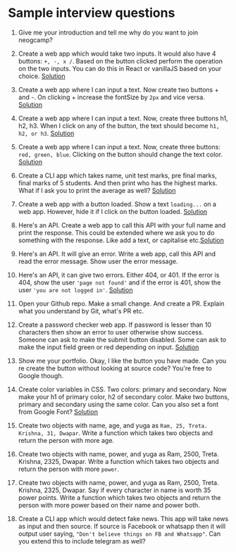 # Sample interview questions
 
1. Give me your introduction and tell me why do you want to join neogcamp? 

1. Create a web app which would take two inputs. It would also have 4 buttons: `+, -, x /`. Based on the button clicked perform the operation on the two inputs. You can do this in React or vanillaJS based on your choice.  [Solution](https://replit.com/@Vaibhav18Matere/1-operations-on-btn-click#index.html)
 
1. Create a web app where I can input a text. Now create two buttons + and -. On clicking + increase the fontSize by `2px` and vice versa. [Solution](https://replit.com/@Vaibhav18Matere/2-font-size-increase-decrease#index.html)

1. Create a web app where I can input a text. Now, create three buttons h1, h2, h3. When I click on any of the button, the text should become `h1, h2, or h3`. [Solution](https://replit.com/@Vaibhav18Matere/3-btns-3-click-greater-h1h2h3)

1. Create a web app where I can input a text. Now, create three buttons: `red, green, blue`. Clicking on the button should change the text color. [Solution](https://replit.com/@Vaibhav18Matere/4-btn-click-greater-txt-color-change#index.html) 

1. Create a CLI app which takes name, unit test marks, pre final marks, final marks of 5 students. And then print who has the highest marks. What if I ask you to print the average as well? [Solution](https://replit.com/@Vaibhav18Matere/CLI-App-greater-Avg-and-highest-marks-of-Students)  

1. Create a web app with a button loaded. Show a text `loading...` on a web app. However, hide it if I click on the button loaded. [Solution]( https://replit.com/@Vaibhav18Matere/btn-hide-when-click#index.html)  

1. Here's an API. Create a web app to call this API with your full name and print the response. This could be extended where we ask you to do something with the response. Like add a text, or capitalise etc.[Solution](https://replit.com/@Vaibhav18Matere/API-Call-Name-Capitalize) 

1. Here's an API. It will give an error. Write a web app, call this API and read the error message. Show user the error message.

1. Here's an API, it can give two errors. Either 404, or 401. If the error is 404, show the user `'page not found'` and if the error is 401, show the user `'you are not logged in'`. [Solution](https://replit.com/@Vaibhav18Matere/API-display-401404-error-greater-page-not-found#index.html)  
1. Open your Github repo. Make a small change. And create a PR. Explain what you understand by Git, what's PR etc.

1. Create a password checker web app. If password is lesser than 10 characters then show an error to user otherwise show success. 
Someone can ask to make the submit button disabled. Some can ask to make the input field green or red depending on input. [Solution](https://replit.com/@Vaibhav18Matere/pswrd-checker-less10green-else-red#script.js)   

1. Show me your portfolio. Okay, I like the button you have made. Can you re create the button without looking at source code? You're free to Google though. 

1. Create color variables in CSS. Two colors: primary and secondary. Now make your h1 of primary color, h2 of secondary color. Make two buttons, primary and secondary using the same color. Can you also set a font from Google Font? [Solution](https://replit.com/@Vaibhav18Matere/CSS-greater-primary-secondary-color#index.html) 

1. Create two objects with name, age, and yuga as `Ram, 25, Treta. Krishna, 31, Dwapar`. 
Write a function which takes two objects and return the person with more age.

1. Create two objects with name, power, and yuga as Ram, 2500, Treta. Krishna, 2325, Dwapar. Write a function which takes two objects and return the person with more `power`. 

1. Create two objects with name, power, and yuga as Ram, 2500, Treta. Krishna, 2325, Dwapar. 
Say if every character in name is worth 35 power points.
Write a function which takes two objects and return the person with more power based on their name and power both.

1. Create a CLI app which would detect fake news. This app will take news as input and then source. If source is Facebook or whatsapp then it will output user saying, `"Don't believe things on FB and Whatsapp"`. Can you extend this to include telegram as well?
